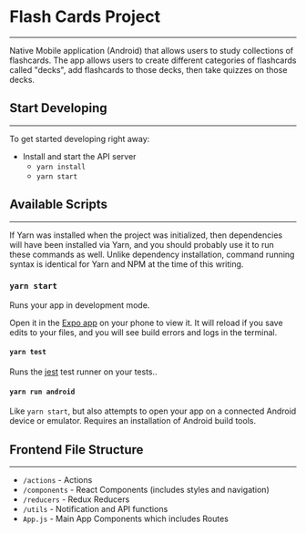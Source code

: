 # Flash Cards Project
---
Native Mobile application (Android) that allows users to study collections of flashcards. The app allows users to create different categories of flashcards called "decks", add flashcards to those decks, then take quizzes on those decks.


## Start Developing
---
To get started developing right away:

* Install and start the API server
    - `yarn install`
    - `yarn start`


## Available Scripts
---
If Yarn was installed when the project was initialized, then dependencies will have been installed via Yarn, and you should probably use it to run these commands as well. Unlike dependency installation, command running syntax is identical for Yarn and NPM at the time of this writing.

### `yarn start`

Runs your app in development mode.

Open it in the [Expo app](https://expo.io) on your phone to view it. It will reload if you save edits to your files, and you will see build errors and logs in the terminal.

#### `yarn test`

Runs the [jest](https://github.com/facebook/jest) test runner on your tests..

#### `yarn run android`

Like `yarn start`, but also attempts to open your app on a connected Android device or emulator. Requires an installation of Android build tools.


## Frontend File Structure
---
- `/actions` - Actions 
- `/components` - React Components (includes styles and navigation)
- `/reducers` - Redux Reducers
- `/utils` - Notification and API functions
- `App.js` - Main App Components which includes Routes

